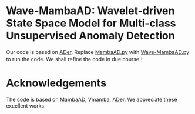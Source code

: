 # Wave-MambaAD: Wavelet-driven State Space Model for Multi-class Unsupervised Anomaly Detection
Our code is based on [ADer](https://github.com/zhangzjn/ADer). Replace [MambaAD.py](https://github.com/zhangzjn/ADer/blob/main/model/mambaad.py) with [Wave-MambaAD.py](https://github.com/zhangqiao970914/Wave-MambaAD/blob/main/model/Wave-MambaAD.py) to run the code. We shall refine the code in due course！
# Acknowledgements
The code is based on [MambaAD](https://github.com/lewandofskee/MambaAD), [Vmamba](https://github.com/MzeroMiko/VMamba), [ADer](https://github.com/zhangzjn/ADer). We appreciate these excellent works.
